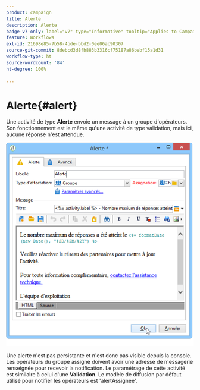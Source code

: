 ```yaml
---
product: campaign
title: Alerte
description: Alerte
badge-v7-only: label="v7" type="Informative" tooltip="Applies to Campaign Classic v7 only"
feature: Workflows
exl-id: 21698e85-7b58-4bde-bbd2-0ee06ac90307
source-git-commit: 8debcd3d8fb883b3316cf75187a86bebf15a1d31
workflow-type: ht
source-wordcount: '84'
ht-degree: 100%

---
```


# Alerte{#alert}



Une activité de type **Alerte** envoie un message à un groupe d&#39;opérateurs. Son fonctionnement est le même qu&#39;une activité de type validation, mais ici, aucune réponse n&#39;est attendue.

![](assets/edit_alerte.png)

Une alerte n&#39;est pas persistante et n&#39;est donc pas visible depuis la console. Les opérateurs du groupe assigné doivent avoir une adresse de messagerie renseignée pour recevoir la notification. Le paramétrage de cette activité est similaire à celui d&#39;une **Validation**. Le modèle de diffusion par défaut utilisé pour notifier les opérateurs est &#39;alertAssignee&#39;.

